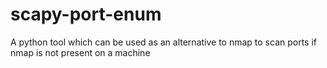 # scapy-port-enum
A python tool which can be used as an alternative to nmap to scan ports if nmap is not present on a machine

